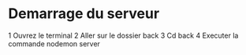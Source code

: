 # Demarrage du serveur 

1 Ouvrez le terminal 
2 Aller sur le dossier back 
3 Cd back 
4 Executer la commande nodemon server


